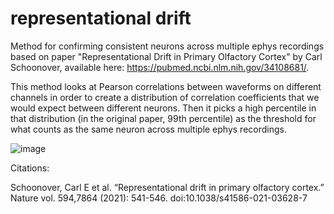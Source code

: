 # representational drift

Method for confirming consistent neurons across multiple ephys recordings based on paper "Representational Drift in Primary Olfactory Cortex" by Carl Schoonover, available here: https://pubmed.ncbi.nlm.nih.gov/34108681/.

This method looks at Pearson correlations between waveforms on different channels in order to create a distribution of correlation coefficients that we would expect between different neurons. Then it picks a high percentile in that distribution (in the original paper, 99th percentile) as the threshold for what counts as the same neuron across multiple ephys recordings. 

![image](https://user-images.githubusercontent.com/92355713/142922922-42c3dddd-43fa-464a-9d86-c90d13fa6723.png)

Citations:

Schoonover, Carl E et al. “Representational drift in primary olfactory cortex.” Nature vol. 594,7864 (2021): 541-546. doi:10.1038/s41586-021-03628-7
